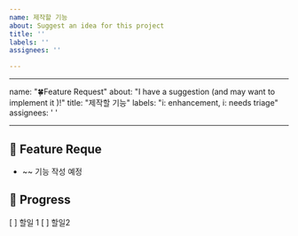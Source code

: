 ```yaml
---
name: 제작할 기능
about: Suggest an idea for this project
title: ''
labels: ''
assignees: ''

---
```


---  

name: "🍀Feature Request"
about: "I have a suggestion (and may want to implement it )!"
title: "제작할 기능"
labels: "i: enhancement, i: needs triage"
assignees: ' '

---  

## 🚩 Feature Reque
- ~~ 기능 작성 예정


## 🚧 Progress
[ ] 할일 1
[ ] 할일2

